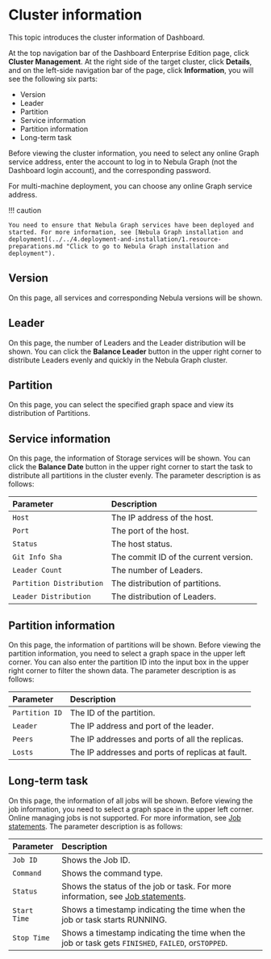 # Cluster information

This topic introduces the cluster information of Dashboard. 

At the top navigation bar of the Dashboard Enterprise Edition page, click **Cluster Management**. At the right side of the target cluster, click **Details**, and on the left-side navigation bar of the page, click **Information**, you will see the following six parts:

- Version
- Leader
- Partition
- Service information
- Partition information
- Long-term task

Before viewing the cluster information, you need to select any online Graph service address, enter the account to log in to Nebula Graph (not the Dashboard login account), and the corresponding password.

For multi-machine deployment, you can choose any online Graph service address.

!!! caution

    You need to ensure that Nebula Graph services have been deployed and started. For more information, see [Nebula Graph installation and deployment](../../4.deployment-and-installation/1.resource-preparations.md "Click to go to Nebula Graph installation and deployment").


## Version

On this page, all services and corresponding Nebula versions will be shown.

## Leader

On this page, the number of Leaders and the Leader distribution will be shown. You can click the **Balance Leader** button in the upper right corner to distribute Leaders evenly and quickly in the Nebula Graph cluster.

## Partition


On this page, you can select the specified graph space and view its distribution of Partitions.

## Service information


On this page, the information of Storage services will be shown. You can click the **Balance Date** button in the upper right corner to start the task to distribute all partitions in the cluster evenly. The parameter description is as follows:

| Parameter | Description |
| :--- | :--- |
| `Host` | The IP address of the host. |
| `Port` | The port of the host. |
| `Status` | The host status. |
| `Git Info Sha` | The commit ID of the current version. |
| `Leader Count` | The number of Leaders. |
| `Partition Distribution` | The distribution of partitions. |
| `Leader Distribution` | The distribution of Leaders. |

## Partition information


On this page, the information of partitions will be shown. Before viewing the partition information, you need to select a graph space in the upper left corner. You can also enter the partition ID into the input box in the upper right corner to filter the shown data. The parameter description is as follows:

|Parameter|Description|
|:---|:---|
|`Partition ID`|The ID of the partition.|
|`Leader`|The IP address and port of the leader.|
|`Peers`|The IP addresses and ports of all the replicas.|
|`Losts`|The IP addresses and ports of replicas at fault.|

## Long-term task


On this page, the information of all jobs will be shown. Before viewing the job information, you need to select a graph space in the upper left corner. Online managing jobs is not supported. For more information, see [Job statements](../../3.ngql-guide/18.operation-and-maintenance-statements/4.job-statements.md). The parameter description is as follows:

| Parameter | Description |
| :--- | :--- |
| `Job ID` | Shows the Job ID. |
| `Command` | Shows the command type. |
| `Status` | Shows the status of the job or task. For more information, see [Job statements](../../3.ngql-guide/18.operation-and-maintenance-statements/4.job-statements.md#_6). |
|`Start Time`| Shows a timestamp indicating the time when the job or task starts RUNNING.|
| `Stop Time` | Shows a timestamp indicating the time when the job or task gets `FINISHED`, `FAILED`, or`STOPPED`. |
